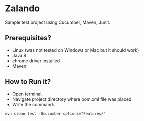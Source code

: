 # Zalando
Sample test project using Cucumber, Maven, Junit.

## Prerequisites?
* Linux (was not tested on Windows or Mac but it should work)
* Java 8
* chrome driver installed
* Maven

## How to Run it?
* Open terminal.
* Navigate project directory where pom.xml file was placed.
* Write the command:
```
mvn clean test -Dcucumber.options="Features/"
```



